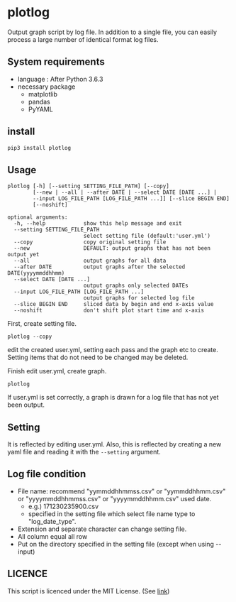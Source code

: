 plotlog
===
Output graph script by log file.
In addition to a single file,
you can easily process a large number of identical format log files.



## System requirements
- language : After Python 3.6.3
- necessary package
    - matplotlib
    - pandas
    - PyYAML


## install
```sh
pip3 install plotlog
```



## Usage
```
plotlog [-h] [--setting SETTING_FILE_PATH] [--copy]
        [--new | --all | --after DATE | --select DATE [DATE ...] |
        --input LOG_FILE_PATH [LOG_FILE_PATH ...]] [--slice BEGIN END]
        [--noshift]

optional arguments:
  -h, --help            show this help message and exit
  --setting SETTING_FILE_PATH
                        select setting file (default:'user.yml')
  --copy                copy original setting file
  --new                 DEFAULT: output graphs that has not been output yet
  --all                 output graphs for all data
  --after DATE          output graphs after the selected DATE(yyyymmddhhmm)
  --select DATE [DATE ...]
                        output graphs only selected DATEs
  --input LOG_FILE_PATH [LOG_FILE_PATH ...]
                        output graphs for selected log file
  --slice BEGIN END     sliced data by begin and end x-axis value
  --noshift             don't shift plot start time and x-axis
```

First, create setting file.
```
plotlog --copy
```
edit the created user.yml, setting each pass and the graph etc to create.
Setting items that do not need to be changed may be deleted.

Finish edit user.yml, create graph.
```
plotlog
```
If user.yml is set correctly, a graph is drawn for a log file that has not yet been output.



## Setting
It is reflected by editing user.yml.
Also, this is reflected by creating a new yaml file and reading it with the `--setting` argument.


## Log file condition
- File name: recommend "yymmddhhmmss.csv" or "yymmddhhmm.csv" or "yyyymmddhhmmss.csv" or "yyyymmddhhmm.csv" used date.
    - e.g.) 171230235900.csv
    - specified in the setting file which select file name type to "log_date_type".
- Extension and separate character can change setting file.
- All column equal all row
- Put on the directory specified in the setting file (except when using --input)


## LICENCE
This script is licenced under the MIT License. (See [link](https://github.com/s-naoya/plotlog/blob/master/LICENSE))
